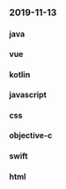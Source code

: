 ### 2019-11-13

#### java

#### vue

#### kotlin

#### javascript

#### css

#### objective-c

#### swift

#### html

